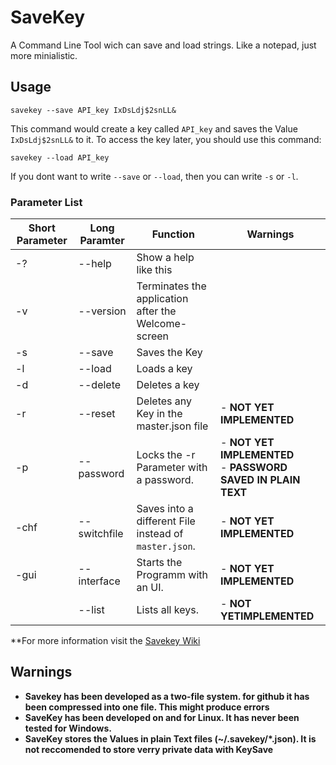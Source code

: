 # SaveKey
A Command Line Tool wich can save and load strings. Like a notepad, just more minialistic.

## Usage

```
savekey --save API_key IxDsLdj$2snLL&
```

This command would create a key called `API_key` and saves the Value `IxDsLdj$2snLL&` to it.
To access the key later, you should use this command:

```
savekey --load API_key
```

If you dont want to write `--save` or `--load`, then you can write `-s` or `-l`.

### Parameter List

| Short Parameter | Long Paramter | Function | Warnings |
|--|--|--|--|
| -?   | --help       | Show a help like this |  |
| -v   | --version    | Terminates the application after the Welcome-screen |  |
| -s   | --save       | Saves the Key |  |
| -l   | --load       | Loads a key |  |
| -d   | --delete     | Deletes a key |  |
| -r   | --reset      | Deletes any Key in the master.json file | - **NOT YET IMPLEMENTED** |
| -p   | --password   | Locks the -r Parameter with a password. | - **NOT YET IMPLEMENTED** <br/> - **PASSWORD SAVED IN PLAIN TEXT** |
| -chf | --switchfile | Saves into a different File instead of `master.json`. | - **NOT YET IMPLEMENTED** |
| -gui | --interface  | Starts the Programm with an UI. | - **NOT YET IMPLEMENTED** |
|      | --list       | Lists all keys. | - **NOT YETIMPLEMENTED** |

**For more information visit the [Savekey Wiki](https://github.com/heschy2/SaveKey/wiki)

## Warnings

- **Savekey has been developed as a two-file system. for github it has been compressed into one file. This might produce errors**
- **SaveKey has been developed on and for Linux. It has never been tested for Windows.**
- **SaveKey stores the Values in plain Text files (~/.savekey/*.json). It is not reccomended to store verry private data with KeySave** 
